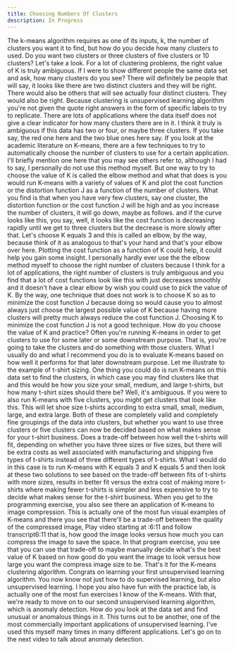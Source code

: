 ```yaml
---
title: Choosing Numbers Of Clusters
description: In Progress
---
```


The k-means algorithm requires as one of its inputs, k, the number of clusters you want it to find, but how do you decide how many clusters to used. Do you want two clusters or three clusters of five clusters or 10 clusters? Let's take a look. For a lot of clustering problems, the right value of K is truly ambiguous. If I were to show different people the same data set and ask, how many clusters do you see? There will definitely be people that will say, it looks like there are two distinct clusters and they will be right. There would also be others that will see actually four distinct clusters. They would also be right. Because clustering is unsupervised learning algorithm you're not given the quote right answers in the form of specific labels to try to replicate. There are lots of applications where the data itself does not give a clear indicator for how many clusters there are in it. I think it truly is ambiguous if this data has two or four, or maybe three clusters. If you take say, the red one here and the two blue ones here say. If you look at the academic literature on K-means, there are a few techniques to try to automatically choose the number of clusters to use for a certain application. I'll briefly mention one here that you may see others refer to, although I had to say, I personally do not use this method myself. But one way to try to choose the value of K is called the elbow method and what that does is you would run K-means with a variety of values of K and plot the cost function or the distortion function J as a function of the number of clusters. What you find is that when you have very few clusters, say one cluster, the distortion function or the cost function J will be high and as you increase the number of clusters, it will go down, maybe as follows. and if the curve looks like this, you say, well, it looks like the cost function is decreasing rapidly until we get to three clusters but the decrease is more slowly after that. Let's choose K equals 3 and this is called an elbow, by the way, because think of it as analogous to that's your hand and that's your elbow over here. Plotting the cost function as a function of K could help, it could help you gain some insight. I personally hardly ever use the the elbow method myself to choose the right number of clusters because I think for a lot of applications, the right number of clusters is truly ambiguous and you find that a lot of cost functions look like this with just decreases smoothly and it doesn't have a clear elbow by wish you could use to pick the value of K. By the way, one technique that does not work is to choose K so as to minimize the cost function J because doing so would cause you to almost always just choose the largest possible value of K because having more clusters will pretty much always reduce the cost function J. Choosing K to minimize the cost function J is not a good technique. How do you choose the value of K and practice? Often you're running K-means in order to get clusters to use for some later or some downstream purpose. That is, you're going to take the clusters and do something with those clusters. What I usually do and what I recommend you do is to evaluate K-means based on how well it performs for that later downstream purpose. Let me illustrate to the example of t-shirt sizing. One thing you could do is run K-means on this data set to find the clusters, in which case you may find clusters like that and this would be how you size your small, medium, and large t-shirts, but how many t-shirt sizes should there be? Well, it's ambiguous. If you were to also run K-means with five clusters, you might get clusters that look like this. This will let shoe size t-shirts according to extra small, small, medium, large, and extra large. Both of these are completely valid and completely fine groupings of the data into clusters, but whether you want to use three clusters or five clusters can now be decided based on what makes sense for your t-shirt business. Does a trade-off between how well the t-shirts will fit, depending on whether you have three sizes or five sizes, but there will be extra costs as well associated with manufacturing and shipping five types of t-shirts instead of three different types of t-shirts. What I would do in this case is to run K-means with K equals 3 and K equals 5 and then look at these two solutions to see based on the trade-off between fits of t-shirts with more sizes, results in better fit versus the extra cost of making more t-shirts where making fewer t-shirts is simpler and less expensive to try to decide what makes sense for the t-shirt business. When you get to the programming exercise, you also see there an application of K-means to image compression. This is actually one of the most fun visual examples of K-means and there you see that there'll be a trade-off between the quality of the compressed image,
Play video starting at :6:11 and follow transcript6:11
that is, how good the image looks versus how much you can compress the image to save the space. In that program exercise, you see that you can use that trade-off to maybe manually decide what's the best value of K based on how good do you want the image to look versus how large you want the compress image size to be. That's it for the K-means clustering algorithm. Congrats on learning your first unsupervised learning algorithm. You now know not just how to do supervised learning, but also unsupervised learning. I hope you also have fun with the practice lab, is actually one of the most fun exercises I know of the K-means. With that, we're ready to move on to our second unsupervised learning algorithm, which is anomaly detection. How do you look at the data set and find unusual or anomalous things in it. This turns out to be another, one of the most commercially important applications of unsupervised learning. I've used this myself many times in many different applications. Let's go on to the next video to talk about anomaly detection.